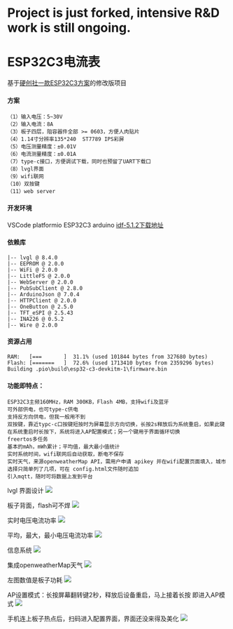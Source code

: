 # Project is just forked, intensive R&D work is still ongoing.
 
# ESP32C3电流表

基于[硬创社一款ESP32C3方案](https://x.jlc.com/platform/detail/4d6a2bda7be04d82ac1198d2ee54cad1?type=1)的修改版项目

#### 方案

    （1）输入电压：5~30V
    （2）输入电流：8A
    （3）板子四层，阻容器件全部 >= 0603，方便人肉贴片
    （4）1.14寸分辨率135*240  ST7789 IPS彩屏
    （5）电压测量精度：±0.01V
    （6）电流测量精度：±0.01A
    （7）type-c接口，方便调试下载，同时也预留了UART下载口
    （8）lvgl界面
    （9）wifi联网
    （10）双按键
    （11）web server


#### 开发环境

  VSCode platformio ESP32C3 arduino
  [idf-5.1.2下载地址](https://dl.espressif.cn/dl/idf-installer/espressif-ide-setup-2.12.0-with-esp-idf-5.1.2.exe)

#### 依赖库

    |-- lvgl @ 8.4.0
    |-- EEPROM @ 2.0.0
    |-- WiFi @ 2.0.0
    |-- LittleFS @ 2.0.0
    |-- WebServer @ 2.0.0
    |-- PubSubClient @ 2.8.0
    |-- ArduinoJson @ 7.0.4
    |-- HTTPClient @ 2.0.0
    |-- OneButton @ 2.5.0
    |-- TFT_eSPI @ 2.5.43
    |-- INA226 @ 0.5.2
    |-- Wire @ 2.0.0

#### 资源占用

    RAM:   [===       ]  31.1% (used 101844 bytes from 327680 bytes)
    Flash: [=======   ]  72.6% (used 1713410 bytes from 2359296 bytes)
    Building .pio\build\esp32-c3-devkitm-1\firmware.bin

#### 功能即特点：
    ESP32C3主频160MHz，RAM 300KB，Flash 4MB，支持wifi及蓝牙
    可外部供电，也可type-c供电
    支持反方向供电，但我一般用不到
    双按键，靠近typc-c口按键短按时为屏幕显示方向切换，长按2s释放后为系统重启，如果此键在系统重启时长按下，系统将进入AP配置模式；另一个键用于界面循环切换
    freertos多任务
    基本的mAh，mWh累计；平均值，最大最小值统计
    实时系统时间，wifi联网后自动获取，断电不保存
    实时天气，来源openweatherMap API，需用户申请 apikey 并在wifi配置页面填入，城市选择只简单列了几项，可在 config.html文件随时追加
    引入mqtt，随时可将数据上发到平台

lvgl 界面设计
![](/4.Image/lvgl.png)

板子背面，flash可不焊
![](/4.Image/背.jpg)

实时电压电流功率
![](/4.Image/ui1.jpg)

平均，最大，最小电压电流功率
![](/4.Image/ui2.jpg)

信息系统
![](/4.Image/ui3.jpg)

集成openweatherMap天气
![](/4.Image/ui4.jpg)

左图数值是板子功耗
![](/4.Image/功耗.jpg)

AP设置模式：长按屏幕翻转键2秒，释放后设备重启，马上接着长按 即进入AP模式
![](/4.Image/ap.jpg)

手机连上板子热点后，扫码进入配置界面，界面还没来得及美化
![](/4.Image/设置AP.png)
